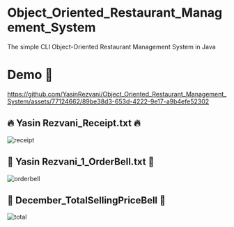 # Object_Oriented_Restaurant_Management_System
The simple CLI Object-Oriented Restaurant Management System in Java
# Demo :tada:
https://github.com/YasinRezvani/Object_Oriented_Restaurant_Management_System/assets/77124662/89be38d3-653d-4222-9e17-a9b4efe52302
## :fire: Yasin Rezvani_Receipt.txt :fire:
![receipt](https://github.com/YasinRezvani/Object_Oriented_Restaurant_Management_System/assets/77124662/f9cc3be1-1418-494a-abcc-26175edd4c14)
## :fallen_leaf: Yasin Rezvani_1_OrderBell.txt :fallen_leaf:
![orderbell](https://github.com/YasinRezvani/Object_Oriented_Restaurant_Management_System/assets/77124662/c63d52eb-fd4e-4c0c-ab97-68dca1d9f0ec)
## :balloon: December_TotalSellingPriceBell :balloon:
![total](https://github.com/YasinRezvani/Object_Oriented_Restaurant_Management_System/assets/77124662/47c3667a-2e2c-4ebe-a987-62c0c0cd97b0)

